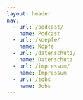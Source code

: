 ```yaml
---
layout: header
nav:
  - url: /podcast/
    name: Podcast
  - url: /koepfe/
    name: Köpfe
  - url: /datenschutz/
    name: Datenschutz
  - url: /impressum/
    name: Impressum
  - url: /jobs
    name: Jobs
---
```

